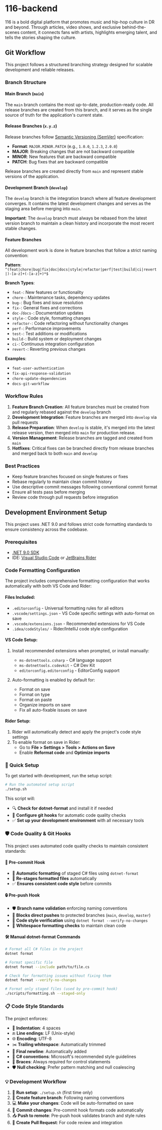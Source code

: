 # 116-backend
116 is a bold digital platform that promotes music and hip-hop culture in DR and beyond. Through articles, video shows, and exclusive behind-the-scenes content, it connects fans with artists, highlights emerging talent, and tells the stories shaping the culture.

## Git Workflow

This project follows a structured branching strategy designed for scalable development and reliable releases.

### Branch Structure

#### Main Branch (`main`)
The `main` branch contains the most up-to-date, production-ready code. All release branches are created from this branch, and it serves as the single source of truth for the application's current state.

#### Release Branches (`x.y.z`)
Release branches follow [Semantic Versioning (SemVer)](https://semver.org/) specification:
- **Format**: `MAJOR.MINOR.PATCH` (e.g., `1.0.0`, `1.2.3`, `2.0.0`)
- **MAJOR**: Breaking changes that are not backward compatible
- **MINOR**: New features that are backward compatible
- **PATCH**: Bug fixes that are backward compatible

Release branches are created directly from `main` and represent stable versions of the application.

#### Development Branch (`develop`)
The `develop` branch is the integration branch where all feature development converges. It contains the latest development changes and serves as the staging area before merging into `main`.

**Important**: The `develop` branch must always be rebased from the latest version branch to maintain a clean history and incorporate the most recent stable changes.

#### Feature Branches
All development work is done in feature branches that follow a strict naming convention:

**Pattern**: `^(feat|chore|bug|fix|doc|docs|style|refactor|perf|test|build|ci|revert|)-[a-z]+(-[a-z]+)*$`

**Branch Types**:
- `feat-`: New features or functionality
- `chore-`: Maintenance tasks, dependency updates
- `bug-`: Bug fixes and issue resolution
- `fix-`: General fixes and corrections
- `doc-`/`docs-`: Documentation updates
- `style-`: Code style, formatting changes
- `refactor-`: Code refactoring without functionality changes
- `perf-`: Performance improvements
- `test-`: Test additions or modifications
- `build-`: Build system or deployment changes
- `ci-`: Continuous integration configuration
- `revert-`: Reverting previous changes

**Examples**:
- `feat-user-authentication`
- `fix-api-response-validation`
- `chore-update-dependencies`
- `docs-git-workflow`

### Workflow Rules

1. **Feature Branch Creation**: All feature branches must be created from and regularly rebased against the `develop` branch
2. **Development Integration**: Feature branches are merged into `develop` via pull requests
3. **Release Preparation**: When `develop` is stable, it's merged into the latest release version, then merged into `main` for production release.
4. **Version Management**: Release branches are tagged and created from `main`
5. **Hotfixes**: Critical fixes can be branched directly from release branches and merged back to both `main` and `develop`

### Best Practices

- Keep feature branches focused on single features or fixes
- Rebase regularly to maintain clean commit history
- Use descriptive commit messages following conventional commit format
- Ensure all tests pass before merging
- Review code through pull requests before integration

## Development Environment Setup

This project uses .NET 9.0 and follows strict code formatting standards to ensure consistency across the codebase.

### Prerequisites

- [.NET 9.0 SDK](https://dotnet.microsoft.com/download/dotnet/9.0)
- IDE: [Visual Studio Code](https://code.visualstudio.com/) or [JetBrains Rider](https://www.jetbrains.com/rider/)

### Code Formatting Configuration

The project includes comprehensive formatting configuration that works automatically with both VS Code and Rider:

#### Files Included:
- `.editorconfig` - Universal formatting rules for all editors
- `.vscode/settings.json` - VS Code specific settings with auto-format on save
- `.vscode/extensions.json` - Recommended extensions for VS Code
- `.idea/codeStyles/` - Rider/IntelliJ code style configuration

#### VS Code Setup:
1. Install recommended extensions when prompted, or install manually:
   - `ms-dotnettools.csharp` - C# language support
   - `ms-dotnettools.csdevkit` - C# Dev Kit
   - `editorconfig.editorconfig` - EditorConfig support

2. Auto-formatting is enabled by default for:
   - Format on save
   - Format on type
   - Format on paste
   - Organize imports on save
   - Fix all auto-fixable issues on save

#### Rider Setup:
1. Rider will automatically detect and apply the project's code style settings
2. To enable format on save in Rider:
   - Go to **File > Settings > Tools > Actions on Save**
   - Enable **Reformat code** and **Optimize imports**

### 🚀 Quick Setup

To get started with development, run the setup script:

```bash
# Run the automated setup script
./setup.sh
```

This script will:
- 🔍 **Check for dotnet-format** and install it if needed
- 🔧 **Configure git hooks** for automatic code quality checks
- ✅ **Set up your development environment** with all necessary tools

### 🛡️ Code Quality & Git Hooks

This project uses automated code quality checks to maintain consistent standards:

#### 🎯 Pre-commit Hook
- 🎨 **Automatic formatting** of staged C# files using `dotnet-format`
- 📝 **Re-stages formatted files** automatically
- ✅ **Ensures consistent code style** before commits

#### 🔒 Pre-push Hook
- 🛡️ **Branch name validation** enforcing naming conventions
- 🚫 **Blocks direct pushes** to protected branches (`main`, `develop`, `master`)
- 📏 **Code style verification** using `dotnet format --verify-no-changes`
- 📐 **Whitespace formatting checks** to maintain clean code

#### 🛠️ Manual dotnet-format Commands

```bash
# Format all C# files in the project
dotnet format

# Format specific file
dotnet format --include path/to/file.cs

# Check for formatting issues without fixing them
dotnet format --verify-no-changes

# Format only staged files (used by pre-commit hook)
./scripts/formatting.sh --staged-only
```

### 📋 Code Style Standards

The project enforces:
- 📏 **Indentation**: 4 spaces
- 🔚 **Line endings**: LF (Unix-style)
- 🌐 **Encoding**: UTF-8
- ✂️ **Trailing whitespace**: Automatically trimmed
- 📄 **Final newline**: Automatically added
- 🎯 **C# conventions**: Microsoft's recommended style guidelines
- 🔧 **Braces**: Always required for control statements
- 🛡️ **Null checking**: Prefer pattern matching and null coalescing

### 💡 Development Workflow

1. 🚀 **Run setup**: `./setup.sh` (first time only)
2. 🌿 **Create feature branch**: Following naming conventions
3. 💻 **Make your changes**: Code will be auto-formatted on save
4. 💾 **Commit changes**: Pre-commit hook formats code automatically
5. 📤 **Push to remote**: Pre-push hook validates branch and style rules
6. 🔄 **Create Pull Request**: For code review and integration

